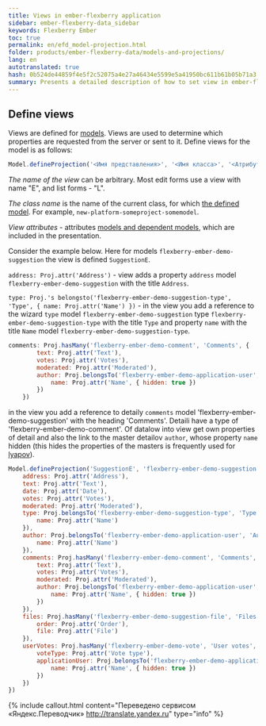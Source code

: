 ```yaml
--- 
title: Views in ember-flexberry application 
sidebar: ember-flexberry-data_sidebar 
keywords: Flexberry Ember 
toc: true 
permalink: en/efd_model-projection.html 
folder: products/ember-flexberry-data/models-and-projections/ 
lang: en 
autotranslated: true 
hash: 0b524de44859f4e5f2c52075a4e27a46434e5599e5a41950bc611b61b05b71a3 
summary: Presents a detailed description of how to set view in ember-flexberry application. 
--- 
```


## Define views 

Views are defined for [models](efd_model.html). 
Views are used to determine which properties are requested from the server or sent to it. Define views for the model is as follows: 

```javascript
Model.defineProjection('<Имя представления>', '<Имя класса>', '<Атрибуты представления>');
``` 

*The name of the view* can be arbitrary. Most edit forms use a view with name "<Short name of the class>E", and list forms - "<Short name of the class>L". 

*The class name* is the name of the current class, for which [the defined model](efd_model.html). For example, `new-platform-someproject-somemodel`. 

*View attributes* - attributes [models and dependent models](efd_model.html), which are included in the presentation. 

Consider the example below. Here for models `flexberry-ember-demo-suggestion` the view is defined `SuggestionE`. 

`address: Proj.attr('Address')` - view adds a property `address` model `flexberry-ember-demo-suggestion` with the title `Address`. 

`type: Proj.'s belongsto('flexberry-ember-demo-suggestion-type', 'Type', { name: Proj.attr('Name') })` - in the view you add a reference to the wizard `type` model `flexberry-ember-demo-suggestion` type `flexberry-ember-demo-suggestion-type` with the title `Type` and property `name` with the title `Name` model `flexberry-ember-demo-suggestion-type`. 

```javascript
comments: Proj.hasMany('flexberry-ember-demo-comment', 'Comments', { 
		text: Proj.attr('Text'),
		votes: Proj.attr('Votes'),
		moderated: Proj.attr('Moderated'),
		author: Proj.belongsTo('flexberry-ember-demo-application-user', 'Author', { 
			name: Proj.attr('Name', { hidden: true }) 
		}) 
	})
``` 

in the view you add a reference to detaily `comments` model 'flexberry-ember-demo-suggestion' with the heading 'Comments'. Detaili have a type of 'flexberry-ember-demo-comment'. Of datalow into view get own properties of detail and also the link to the master detailov `author`, whose property `name` hidden (this hides the properties of the masters is frequently used for [lyapov](ef_lookup.html)). 

```javascript
Model.defineProjection('SuggestionE', 'flexberry-ember-demo-suggestion', { 
	address: Proj.attr('Address'),
	text: Proj.attr('Text'),
	date: Proj.attr('Date'),
	votes: Proj.attr('Votes'),
	moderated: Proj.attr('Moderated'),
	type: Proj.belongsTo('flexberry-ember-demo-suggestion-type', 'Type', { 
		name: Proj.attr('Name') 
	}),
	author: Proj.belongsTo('flexberry-ember-demo-application-user', 'Author', { 
		name: Proj.attr('Name') 
	}),
	comments: Proj.hasMany('flexberry-ember-demo-comment', 'Comments', { 
		text: Proj.attr('Text'),
		votes: Proj.attr('Votes'),
		moderated: Proj.attr('Moderated'),
		author: Proj.belongsTo('flexberry-ember-demo-application-user', 'Author', { 
			name: Proj.attr('Name', { hidden: true }) 
		}) 
	}),
	files: Proj.hasMany('flexberry-ember-demo-suggestion-file', 'Files', { 
		order: Proj.attr('Order'),
		file: Proj.attr('File') 
	}),
	userVotes: Proj.hasMany('flexberry-ember-demo-vote', 'User votes', { 
		voteType: Proj.attr('Vote type'),
		applicationUser: Proj.belongsTo('flexberry-ember-demo-application-user', 'Application user', { 
			name: Proj.attr('Name', { hidden: true }) 
		}) 
	})
})
``` 



{% include callout.html content="Переведено сервисом «Яндекс.Переводчик» <http://translate.yandex.ru>" type="info" %}